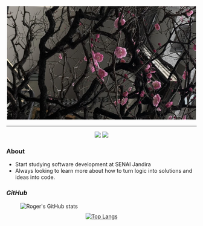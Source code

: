 <div align="center">
  <img src="./img/bg.jpeg" style="width:500px; height:300px; object-fit: cover;">
</div>


---

<div align="center">
<a href="www.linkedin.com/in/rogerrib/" target="_blank"><img src="https://img.shields.io/badge/-Linkedin?style=flat&logoColor=white&label=LINKEDIN&labelColor=blue&color=blue"></a>
<a href="cjo.rogerribeiro@gmail.com" target="_blank"><img src="https://img.shields.io/badge/-Gmail?style=flat&logo=gmail&logoColor=white&logoSize=auto&label=GMAIL&labelColor=%23a50000&color=%23a50000"></a>
</div>

### **About**
- Start studying software development at SENAI Jandira
- Always looking to learn more about how to turn logic into solutions and ideas into code.

  
### *GitHub*
<div style="display: flex; justify-content: center; align-items: center; gap: 10px; flex-wrap: wrap;">

  <img style="width: 430px;" src="https://github-readme-stats.vercel.app/api?username=rogeriosrib&show_icons=true&theme=synthwave" alt="Roger's GitHub stats"/>

  <a href="https://github.com/rogeriosrib/github-readme-stats">
    <img style="height: 179px;" src="https://github-readme-stats.vercel.app/api/top-langs/?username=rogeriosrib&theme=synthwave" alt="Top Langs"/>
  </a>

</div>
